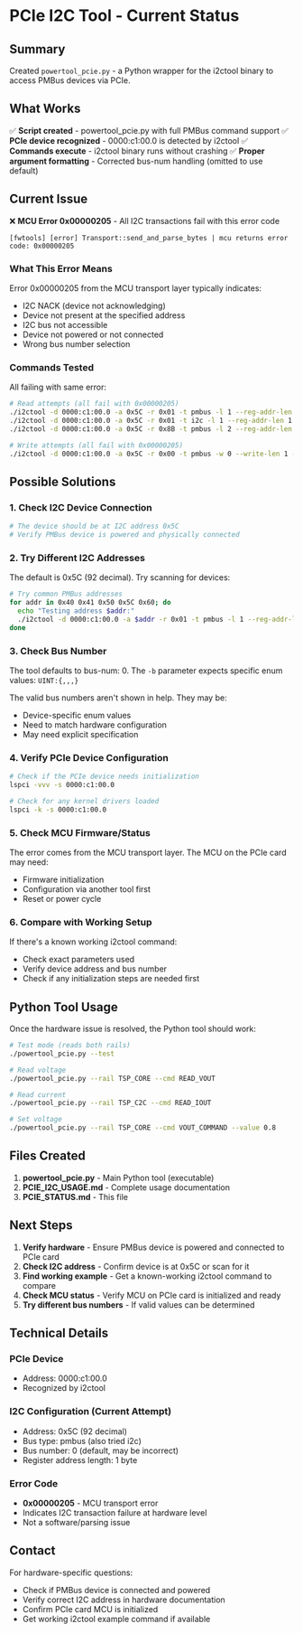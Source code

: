 # PCIe I2C Tool - Current Status

## Summary

Created `powertool_pcie.py` - a Python wrapper for the i2ctool binary to access PMBus devices via PCIe.

## What Works

✅ **Script created** - powertool_pcie.py with full PMBus command support
✅ **PCIe device recognized** - 0000:c1:00.0 is detected by i2ctool
✅ **Commands execute** - i2ctool binary runs without crashing
✅ **Proper argument formatting** - Corrected bus-num handling (omitted to use default)

## Current Issue

❌ **MCU Error 0x00000205** - All I2C transactions fail with this error code

```
[fwtools] [error] Transport::send_and_parse_bytes | mcu returns error code: 0x00000205
```

### What This Error Means

Error 0x00000205 from the MCU transport layer typically indicates:
- I2C NACK (device not acknowledging)
- Device not present at the specified address
- I2C bus not accessible
- Device not powered or not connected
- Wrong bus number selection

### Commands Tested

All failing with same error:

```bash
# Read attempts (all fail with 0x00000205)
./i2ctool -d 0000:c1:00.0 -a 0x5C -r 0x01 -t pmbus -l 1 --reg-addr-len 1
./i2ctool -d 0000:c1:00.0 -a 0x5C -r 0x01 -t i2c -l 1 --reg-addr-len 1
./i2ctool -d 0000:c1:00.0 -a 0x5C -r 0x8B -t pmbus -l 2 --reg-addr-len 1

# Write attempts (all fail with 0x00000205)
./i2ctool -d 0000:c1:00.0 -a 0x5C -r 0x00 -t pmbus -w 0 --write-len 1 --reg-addr-len 1
```

## Possible Solutions

### 1. Check I2C Device Connection
```bash
# The device should be at I2C address 0x5C
# Verify PMBus device is powered and physically connected
```

### 2. Try Different I2C Addresses
The default is 0x5C (92 decimal). Try scanning for devices:
```bash
# Try common PMBus addresses
for addr in 0x40 0x41 0x50 0x5C 0x60; do
  echo "Testing address $addr:"
  ./i2ctool -d 0000:c1:00.0 -a $addr -r 0x01 -t pmbus -l 1 --reg-addr-len 1
done
```

### 3. Check Bus Number
The tool defaults to bus-num: 0. The `-b` parameter expects specific enum values: `UINT:{,,,}`

The valid bus numbers aren't shown in help. They may be:
- Device-specific enum values
- Need to match hardware configuration
- May need explicit specification

### 4. Verify PCIe Device Configuration
```bash
# Check if the PCIe device needs initialization
lspci -vvv -s 0000:c1:00.0

# Check for any kernel drivers loaded
lspci -k -s 0000:c1:00.0
```

### 5. Check MCU Firmware/Status
The error comes from the MCU transport layer. The MCU on the PCIe card may need:
- Firmware initialization
- Configuration via another tool first
- Reset or power cycle

### 6. Compare with Working Setup
If there's a known working i2ctool command:
- Check exact parameters used
- Verify device address and bus number
- Check if any initialization steps are needed first

## Python Tool Usage

Once the hardware issue is resolved, the Python tool should work:

```bash
# Test mode (reads both rails)
./powertool_pcie.py --test

# Read voltage
./powertool_pcie.py --rail TSP_CORE --cmd READ_VOUT

# Read current
./powertool_pcie.py --rail TSP_C2C --cmd READ_IOUT

# Set voltage
./powertool_pcie.py --rail TSP_CORE --cmd VOUT_COMMAND --value 0.8
```

## Files Created

1. **powertool_pcie.py** - Main Python tool (executable)
2. **PCIE_I2C_USAGE.md** - Complete usage documentation
3. **PCIE_STATUS.md** - This file

## Next Steps

1. **Verify hardware** - Ensure PMBus device is powered and connected to PCIe card
2. **Check I2C address** - Confirm device is at 0x5C or scan for it
3. **Find working example** - Get a known-working i2ctool command to compare
4. **Check MCU status** - Verify MCU on PCIe card is initialized and ready
5. **Try different bus numbers** - If valid values can be determined

## Technical Details

### PCIe Device
- Address: 0000:c1:00.0
- Recognized by i2ctool

### I2C Configuration (Current Attempt)
- Address: 0x5C (92 decimal)
- Bus type: pmbus (also tried i2c)
- Bus number: 0 (default, may be incorrect)
- Register address length: 1 byte

### Error Code
- **0x00000205** - MCU transport error
- Indicates I2C transaction failure at hardware level
- Not a software/parsing issue

## Contact

For hardware-specific questions:
- Check if PMBus device is connected and powered
- Verify correct I2C address in hardware documentation
- Confirm PCIe card MCU is initialized
- Get working i2ctool example command if available
